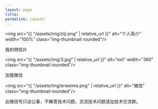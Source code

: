 ```yaml
---
layout: page
title:
permalink: /about/
---
```



<img src="{{ "/assets/img/ziji.png" | relative_url }}" alt="个人简介" width="100%" class="img-thumbnail rounded"/>

我的明信片

<img src="{{ "/assets/img/3.jpg" | relative_url }}" alt="ext" width="360" class="img-thumbnail rounded"/>

加我微信

<img src="{{ "/assets/img/erweima.png" | relative_url }}" alt="微信" class="img-thumbnail rounded"/>

此微信号只谈公事，不解答技术问题，交流技术问题请加技术交流群。

